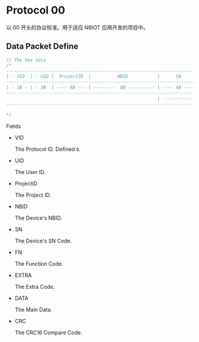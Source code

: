 # Protocol 00

以 00 开头的协议标准。用于适应 NBIOT 应用开发的项目中。

## Data Packet Define

```javascript
// The hex data
/*
----------------------------------------------------------------------------------------------------------------
| - VID  | - UID |  ProjectID  |          NBID           |      SN      | FN | EXTRA |      DATA...    |  CRC  |
--------------------------------------------------------------------------------------------------------------
| - 1B - | - 3B  | ---- 4B --- | --------  8B ---------- | ---- 4B ---- | 1B | - 2B -| ----- ?B ------ | - 2B  |
--------------------------------------------------------------------------------------------------------------
                                                         |  ----------------   Origin DATA   ----------------  |
----------------------------------------------------------------------------------------------------------------

*/
```

Fields

- VID

  The Protocol ID. Defined `0`.
- UID

  The User ID.
- ProjectID

  The Project ID.
- NBID

  The Device's NBID.
- SN

  The Device's SN Code.
- FN

  The Function Code.
- EXTRA

  The Extra Code.
- DATA

  The Main Data.
- CRC

  The CRC16 Compare Code.
